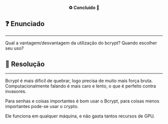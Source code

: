 <h4 align="center"> 
  ♻️ Concluído 🚀
</h4>

## ❓ Enunciado
---

Qual a vantagem/desvantagem da utilização do bcrypt? Quando escolher seu uso?

## 📝 Resolução
---

Bcrypt é mais dificíl de quebrar, logo precisa de muito mais força bruta. Computacionalmente falando é mais caro e lento, o que é perfeito contra invasores.

Para senhas e coisas importantes é bom usar o Bcrypt, para coisas menos importantes pode-se usar o crypto.

Ele funciona em qualquer máquina, e não gasta tantos recursos de GPU.